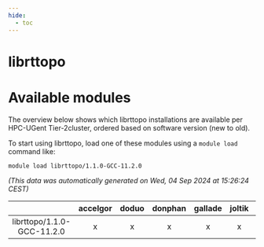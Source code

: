 ```yaml
---
hide:
  - toc
---
```


librttopo
=========

# Available modules


The overview below shows which librttopo installations are available per HPC-UGent Tier-2cluster, ordered based on software version (new to old).

To start using librttopo, load one of these modules using a `module load` command like:

```shell
module load librttopo/1.1.0-GCC-11.2.0
```

*(This data was automatically generated on Wed, 04 Sep 2024 at 15:26:24 CEST)*  

| |accelgor|doduo|donphan|gallade|joltik|shinx|skitty|
| :---: | :---: | :---: | :---: | :---: | :---: | :---: | :---: |
|librttopo/1.1.0-GCC-11.2.0|x|x|x|x|x|-|x|
